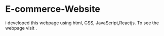 # E-commerce-Website
i developed this webpage using html, CSS, JavaScript,Reactjs. To see the webpage visit .
